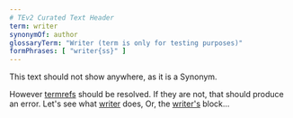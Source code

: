 ```yaml
---
# TEv2 Curated Text Header
term: writer
synonymOf: author
glossaryTerm: "Writer (term is only for testing purposes)"
formPhrases: [ "writer{ss}" ]
---
```


This text should not show anywhere, as it is a Synonym.

However [termrefs](@) should be resolved.
If they are not, that should produce an error.
Let's see what [writer](@) does, 
Or, the [writer's](@) block...